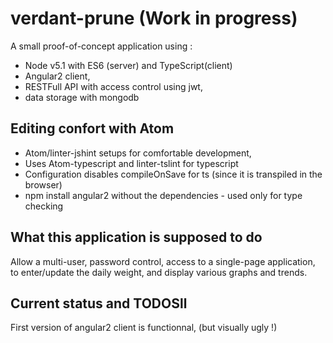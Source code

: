 # verdant-prune (Work in progress)

A small proof-of-concept application using :
* Node v5.1 with ES6 (server) and TypeScript(client)
* Angular2 client,
* RESTFull API with access control using jwt,
* data storage with mongodb

## Editing confort with Atom

* Atom/linter-jshint setups for comfortable development,
* Uses Atom-typescript and linter-tslint for typescript
* Configuration disables compileOnSave for ts (since it is transpiled in the browser)
* npm install angular2 without the dependencies - used only for type checking

## What this application is supposed to do

Allow a multi-user, password control, access to a single-page application,
to enter/update the daily weight, and display various graphs and trends.

## Current status and TODOSll

First version of angular2 client is functionnal, (but visually ugly !)
